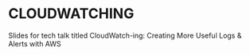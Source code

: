 # CLOUDWATCHING
Slides for tech talk titled CloudWatch-ing: Creating More Useful Logs & Alerts with AWS
